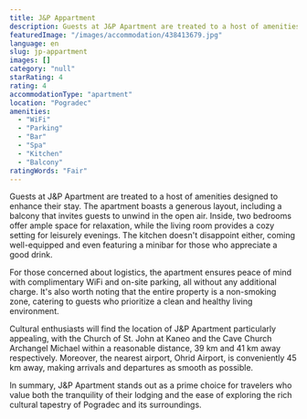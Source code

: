 ```yaml
---
title: J&P Appartment
description: Guests at J&P Apartment are treated to a host of amenities designed to enhance their stay. The apartment boasts a generous layout, including a balcony that invi
featuredImage: "/images/accommodation/438413679.jpg"
language: en
slug: jp-appartment
images: []
category: "null"
starRating: 4
rating: 4
accommodationType: "apartment"
location: "Pogradec"
amenities:
  - "WiFi"
  - "Parking"
  - "Bar"
  - "Spa"
  - "Kitchen"
  - "Balcony"
ratingWords: "Fair"
---
```


Guests at J&P Apartment are treated to a host of amenities designed to enhance their stay. The apartment boasts a generous layout, including a balcony that invites guests to unwind in the open air. Inside, two bedrooms offer ample space for relaxation, while the living room provides a cozy setting for leisurely evenings. The kitchen doesn't disappoint either, coming well-equipped and even featuring a minibar for those who appreciate a good drink.

For those concerned about logistics, the apartment ensures peace of mind with complimentary WiFi and on-site parking, all without any additional charge. It's also worth noting that the entire property is a non-smoking zone, catering to guests who prioritize a clean and healthy living environment.

Cultural enthusiasts will find the location of J&P Apartment particularly appealing, with the Church of St. John at Kaneo and the Cave Church Archangel Michael within a reasonable distance, 39 km and 41 km away respectively. Moreover, the nearest airport, Ohrid Airport, is conveniently 45 km away, making arrivals and departures as smooth as possible.

In summary, J&P Apartment stands out as a prime choice for travelers who value both the tranquility of their lodging and the ease of exploring the rich cultural tapestry of Pogradec and its surroundings.

